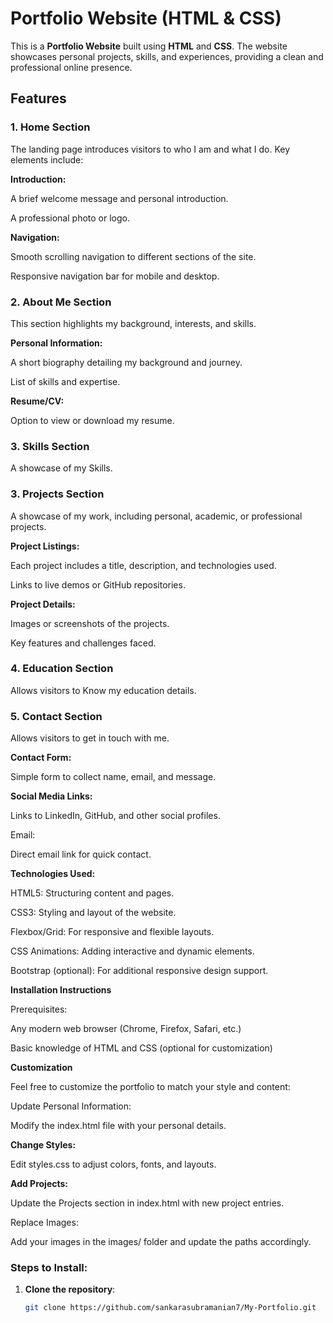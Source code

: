 # Portfolio Website (HTML & CSS)

This is a **Portfolio Website** built using **HTML** and **CSS**. The website showcases personal projects, skills, and experiences, providing a clean and professional online presence.

## Features

### 1. **Home Section**

The landing page introduces visitors to who I am and what I do. Key elements include:

**Introduction:**

A brief welcome message and personal introduction.

A professional photo or logo.

**Navigation:**

Smooth scrolling navigation to different sections of the site.

Responsive navigation bar for mobile and desktop.

### 2. **About Me Section**

This section highlights my background, interests, and skills.

**Personal Information:**

A short biography detailing my background and journey.

List of skills and expertise.

**Resume/CV:**

Option to view or download my resume.

### 3. **Skills Section**

A showcase of my Skills.

### 3. **Projects Section**

A showcase of my work, including personal, academic, or professional projects.

**Project Listings:**

Each project includes a title, description, and technologies used.

Links to live demos or GitHub repositories.

**Project Details:**

Images or screenshots of the projects.

Key features and challenges faced.

### 4. **Education Section**

Allows visitors to Know my education details.

### 5. **Contact Section**

Allows visitors to get in touch with me.

**Contact Form:**

Simple form to collect name, email, and message.

**Social Media Links:**

Links to LinkedIn, GitHub, and other social profiles.

Email:

Direct email link for quick contact.

**Technologies Used:**

HTML5: Structuring content and pages.

CSS3: Styling and layout of the website.

Flexbox/Grid: For responsive and flexible layouts.

CSS Animations: Adding interactive and dynamic elements.

Bootstrap (optional): For additional responsive design support.

**Installation Instructions**

Prerequisites:

Any modern web browser (Chrome, Firefox, Safari, etc.)

Basic knowledge of HTML and CSS (optional for customization)

**Customization**

Feel free to customize the portfolio to match your style and content:

Update Personal Information:

Modify the index.html file with your personal details.

**Change Styles:**

Edit styles.css to adjust colors, fonts, and layouts.

**Add Projects:**

Update the Projects section in index.html with new project entries.

Replace Images:

Add your images in the images/ folder and update the paths accordingly.

### Steps to Install:

1. **Clone the repository**:
   ```bash
   git clone https://github.com/sankarasubramanian7/My-Portfolio.git
